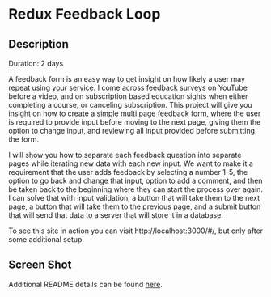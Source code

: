 # Redux Feedback Loop

## Description
Duration: 2 days

A feedback form is an easy way to get insight on how likely a user may repeat using your service. I come across feedback surveys on YouTube before a video, and on subscription based education sights when either completing a course, or canceling subscription. This project will give you insight on how to create a simple multi page feedback form, where the user is required to provide input before moving to the next page, giving them the option to change input, and reviewing all input provided before submitting the form.

I will show you how to separate each feedback question into separate pages while iterating new data with each new input. We want to make it a requirement that the user adds feedback by selecting a number 1-5, the option to go back and change that input, option to add a comment, and then be taken back to the beginning where they can start the process over again. I can solve that with input validation, a button that will take them to the next  page, a button that will take them to the previous page, and a submit button that will send that data to a server that will store it in a database.

To see this site in action you can visit http://localhost:3000/#/, but only after some additional setup.

## Screen Shot

Additional README details can be found [here](https://github.com/PrimeAcademy/github-finalization-assignment).
